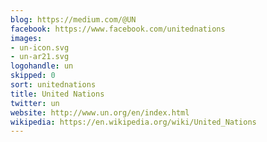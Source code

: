 ```yaml
---
blog: https://medium.com/@UN
facebook: https://www.facebook.com/unitednations
images:
- un-icon.svg
- un-ar21.svg
logohandle: un
skipped: 0
sort: unitednations
title: United Nations
twitter: un
website: http://www.un.org/en/index.html
wikipedia: https://en.wikipedia.org/wiki/United_Nations
---
```

